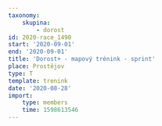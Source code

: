 ```yaml
---
taxonomy:
    skupina:
        - dorost
id: 2020-race_1490
start: '2020-09-01'
end: '2020-09-01'
title: 'Dorost+ - mapový trénink - sprint'
place: Prostějov
type: T
template: trenink
date: '2020-08-28'
import:
    type: members
    time: 1598613546
---
```


